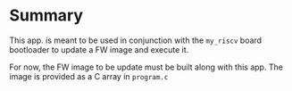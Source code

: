 # Summary
This app. is meant to be used in conjunction with the `my_riscv` board bootloader to
update a FW image and execute it.

For now, the FW image to be update must be built along with this app. The image is provided
as a C array in `program.c`